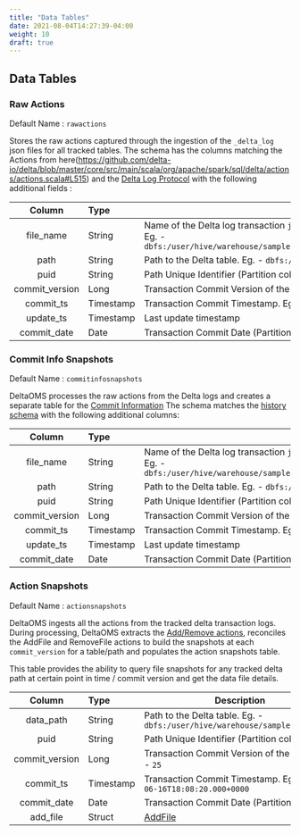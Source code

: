 ```yaml
---
title: "Data Tables"
date: 2021-08-04T14:27:39-04:00
weight: 10
draft: true
---
```

## Data Tables

### Raw Actions

Default Name : `rawactions`

Stores the raw actions captured through the ingestion of the `_delta_log` json files for all tracked tables. 
The schema has the columns matching the Actions from here(https://github.com/delta-io/delta/blob/master/core/src/main/scala/org/apache/spark/sql/delta/actions/actions.scala#L515) 
and the [Delta Log Protocol](https://github.com/delta-io/delta/blob/master/PROTOCOL.md#actions) with 
the following additional fields :

| Column | Type | Description | 
| :-----------: | :----------- | ----------- | 
| file_name     | String | Name of the Delta log transaction `json` file. <br> Eg. - `dbfs:/user/hive/warehouse/sample.db/table1/_delta_log/00000000000000000025.json` |
| path     | String | Path to the Delta table. Eg. - `dbfs:/user/hive/warehouse/sample.db/table1` |
| puid     | String | Path Unique Identifier (Partition column)|
| commit_version     | Long | Transaction Commit Version of the data. Eg. - `25` |
| commit_ts     | Timestamp | Transaction Commit Timestamp. Eg. - `2021-06-16T18:08:20.000+0000` |
| update_ts     | Timestamp | Last update timestamp |
| commit_date     | Date | Transaction Commit Date (Partition column) |

### Commit Info Snapshots

Default Name : `commitinfosnapshots`

DeltaOMS processes the raw actions from the Delta logs and creates a separate table for the [Commit Information](https://github.com/delta-io/delta/blob/master/PROTOCOL.md#commit-provenance-information)
The schema matches the [history schema](https://docs.databricks.com/delta/delta-utility.html#history-schema) with the following additional columns:

| Column | Type | Description | 
| :-----------: | :----------- | ----------- | 
| file_name     | String | Name of the Delta log transaction `json` file. <br> Eg. - `dbfs:/user/hive/warehouse/sample.db/table1/_delta_log/00000000000000000025.json` |
| path     | String | Path to the Delta table. Eg. - `dbfs:/user/hive/warehouse/sample.db/table1` |
| puid     | String | Path Unique Identifier (Partition column)|
| commit_version     | Long | Transaction Commit Version of the data. Eg. - `25` |
| commit_ts     | Timestamp | Transaction Commit Timestamp. Eg. - `2021-06-16T18:08:20.000+0000` |
| update_ts     | Timestamp | Last update timestamp |
| commit_date     | Date | Transaction Commit Date (Partition column) |
 
### Action Snapshots

Default Name : `actionsnapshots`

DeltaOMS ingests all the actions from the tracked delta transaction logs. During processing, DeltaOMS extracts
the [Add/Remove actions](https://github.com/delta-io/delta/blob/master/PROTOCOL.md#add-file-and-remove-file), 
reconciles the AddFile and RemoveFile actions to build the snapshots at each `commit_version` for a 
table/path and populates the action snapshots table.

This table provides the ability to query file snapshots for any tracked delta path at certain 
point in time / commit version and get the data file details.

| Column | Type | Description | 
| :-----------: | :----------- | ----------- | 
| data_path     | String | Path to the Delta table. Eg. - `dbfs:/user/hive/warehouse/sample.db/table1` |
| puid     | String | Path Unique Identifier (Partition column)|
| commit_version     | Long | Transaction Commit Version of the data. Eg. - `25` |
| commit_ts     | Timestamp | Transaction Commit Timestamp. Eg. - `2021-06-16T18:08:20.000+0000` |
| commit_date     | Date | Transaction Commit Date (Partition column) | 
| add_file | Struct | [AddFile](https://github.com/delta-io/delta/blob/master/PROTOCOL.md#add-file-and-remove-file) |

